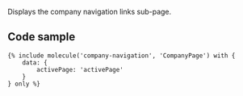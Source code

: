 Displays the company navigation links sub-page.

## Code sample

```
{% include molecule('company-navigation', 'CompanyPage') with {
    data: {
        activePage: 'activePage'
    }
} only %}
```
